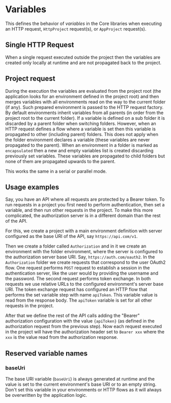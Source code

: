 # Variables

This defines the behavior of *variables* in the Core libraries when executing an HTTP request, `HttpProject` request(s), or `AppProject` request(s).

## Single HTTP Request

When a single request executed outside the project then the variables are created only locally at runtime and are not propagated back to the project.

## Project request

During the execution the variables are evaluated from the project root (the application looks for an environment defined in the project root) and then merges variables with all environments read on the way to the current folder (if any).
Such prepared environment is passed to the HTTP request factory. By default environments inherit variables from all parents (in order from the project root to the current folder). If a variable is defined on a sub folder it is discarded by a parent folder when switching folders. However, when an HTTP request defines a flow where a variable is set then this variable is propagated to other (including parent) folders. This does not apply when the folder environment declares a variable (these variables are never propagated to the parent).
When an environment in a folder is marked as `encapsulated` then a new and empty variables list is created discarding previously set variables. These variables are propagated to child folders but none of them are propagated upwards to the parent.

This works the same in a serial or parallel mode.

## Usage examples

Say, you have an API where all requests are protected by a Bearer token. To run requests in a project you first need to perform authentication, then set a variable, and then run other requests in the project. To make this more complicated, the authorization server is in a different domain than the rest of the API.

For this, we create a project with a main environment definition with server configured as the base URI of the API, say `https://api.com/v1`.

Then we create a folder called `Authorization` and in it we create an environment with the folder environment, where the server is configured to the authorization server base URI. Say, `https://auth.com/oauth2`.
In the `Authorization` folder we create requests that correspond to the user OAuth2 flow. One request performs `POST` request to establish a session in the authentication server, like the user would by providing the username and the password. The second request performs token exchange. In both requests we use relative URLs to the configured environment's server base URI.
The token exchange request has configured an HTTP flow that performs the set variable step with name `apiToken`. This variable value is read from the response body. The `apiToken` variable is set for all other requests in the project.

After that we define the rest of the API calls adding the "Bearer" authorization configuration with the value `{apiToken}` (as defined in the authorization request from the previous step). Now each request executed in the project will have the authorization header set to `Bearer xxx` where the `xxx` is the value read from the authorization response.

## Reserved variable names

### baseUri

The base URI variable (`baseUri`) is always generated at runtime and the value is set to the current environment's base URI or to an empty string. Don't set this variable in your environments or HTTP flows as it will always be overwritten by the application logic.
